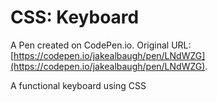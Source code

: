 # CSS: Keyboard

A Pen created on CodePen.io. Original URL: [https://codepen.io/jakealbaugh/pen/LNdWZG](https://codepen.io/jakealbaugh/pen/LNdWZG).

A functional keyboard using CSS